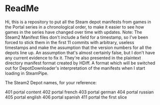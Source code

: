 # ReadMe

Hi, this is a repository to put all the Steam depot manifests from games in the Portal series in a chronological order, to make it easier to see how games in the series have changed over time with updates.
Note: The Steam2 Manifest files don't include a field for a timestamp, so I've been forced to stick them in the first 11 commits with arbitrary, useless timestamps and make the assumption that the version numbers for all the depots line up. An assumption that's almost certainly false, but I don't have any current evidence to fix it. They're also presented in the plaintext directory manifest format created by HDiff. A format which will be switched out for DepotDownloader's interpretation of the manifests when I start loading in SteamPipe.

The Steam2 Depot names, for your reference:

401 portal content
402 portal french
403 portal german
404 portal russian
405 portal english
406 portal spanish
411 portal the first slice
